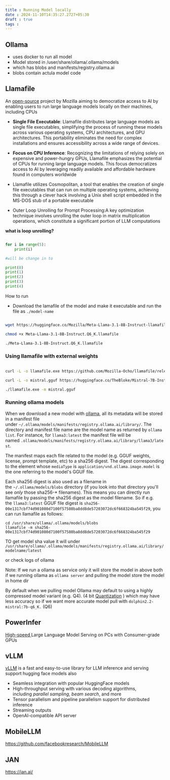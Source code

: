 ```yaml
---
title : Running Model locally
date : 2024-11-10T14:35:27.2727+05:30
draft : true
tags : 
---
```

## Ollama

- uses docker to run all model
- Model stored in  /user/share/ollama/.ollama/models
- which has blobs and manifests/registry.ollama.ai
- blobs contain actula model code 

## Llamafile

An [open-source](https://github.com/Mozilla-Ocho/llamafile) project by Mozilla aiming to democratize access to AI by enabling users to run large language models locally on their machines, including CPUs

- **Single File Executable**: Llamafile distributes large language models as single file executables, simplifying the process of running these models across various operating systems, CPU architectures, and GPU architectures. This portability eliminates the need for complex installations and ensures accessibility across a wide range of devices.

- **Focus on CPU Inference**: Recognizing the limitations of relying solely on expensive and power-hungry GPUs, Llamafile emphasizes the potential of CPUs for running large language models. This focus democratizes access to AI by leveraging readily available and affordable hardware found in computers worldwide

-  Llamafile utilizes Cosmopolitan, a tool that enables the creation of single file executables that can run on multiple operating systems, achieving this through a clever hack involving a Unix shell script embedded in the MS-DOS stub of a portable executable

-  Outer Loop Unrolling for Prompt Processing:A key optimization technique involves unrolling the outer loop in matrix multiplication operations, which constitute a significant portion of LLM computations


**what is loop unrolling?**

```python

for i in range(5): 
	print(i)

#will be change in to 

print(0)
print(1)
print(2)
print(3)
print(4)
```


How to run 
- Download the lamafile of the model and make it executable and run the file as `./model-name` 

```sh

wget https://huggingface.co/Mozilla/Meta-Llama-3.1-8B-Instruct-llamafile/resolve/main/Meta-Llama-3.1-8B-Instruct.Q6_K.llamafile

chmod +x Meta-Llama-3.1-8B-Instruct.Q6_K.llamafile

./Meta-Llama-3.1-8B-Instruct.Q6_K.llamafile

```

### Using llamafile with external weights

```sh

curl -L -o llamafile.exe https://github.com/Mozilla-Ocho/llamafile/releases/download/0.8.11/llamafile-0.8.11

curl -L -o mistral.gguf https://huggingface.co/TheBloke/Mistral-7B-Instruct-v0.1-GGUF/resolve/main/mistral-7b-instruct-v0.1.Q4_K_M.gguf

./llamafile.exe -m mistral.gguf
```

### Running ollama models 

When we download a new model with [ollama](https://ollama.com/), all its metadata will be stored in a manifest file under `~/.ollama/models/manifests/registry.ollama.ai/library/`. The directory and manifest file name are the model name as returned by `ollama list`. For instance, for `llama3:latest` the manifest file will be named `.ollama/models/manifests/registry.ollama.ai/library/llama3/latest`.

The manifest maps each file related to the model (e.g. GGUF weights, license, prompt template, etc) to a sha256 digest. The digest corresponding to the element whose `mediaType` is `application/vnd.ollama.image.model` is the one referring to the model's GGUF file.

Each sha256 digest is also used as a filename in the `~/.ollama/models/blobs` directory (if you look into that directory you'll see _only_ those sha256-* filenames). This means you can directly run llamafile by passing the sha256 digest as the model filename. So if e.g. the `llama3:latest` GGUF file digest is `sha256-00e1317cbf74d901080d7100f57580ba8dd8de57203072dc6f668324ba545f29`, you can run llamafile as follows:

```
cd /usr/share/ollama/.ollama/models/blobs
llamafile -m sha256-00e1317cbf74d901080d7100f57580ba8dd8de57203072dc6f668324ba545f29

```

TO get model sha value it will under `/usr/share/ollama/.ollama/models/manifests/registry.ollama.ai/library/modelname/latest` 

or check logs of ollama

Note: If we run a ollama as service only it will store the model in above both if we running ollama as `ollama server` and pulling the model store the model in home dir

By default when we pulling model Ollama may default to using a highly compressed model variant (e.g. Q4). (4 bit  [Quantization](Transformer.md#Quantization) ) which may have less accuracy so if we want more accurate model pull with `dolphin2.2-mistral:7b-q6_K.` (Q6)




## PowerInfer

[High-speed ](https://github.com/SJTU-IPADS/PowerInfer)Large Language Model Serving on PCs with Consumer-grade GPUs


## vLLM
[vLLM](https://docs.vllm.ai/en/latest/index.html) is a fast and easy-to-use library for LLM inference and serving support hugging face models also
- Seamless integration with popular HuggingFace models
- High-throughput serving with various decoding algorithms, including _parallel sampling_, _beam search_, and more
- Tensor parallelism and pipeline parallelism support for distributed inference
- Streaming outputs
- OpenAI-compatible API server


## MobileLLM
https://github.com/facebookresearch/MobileLLM


## JAN
https://jan.ai/
